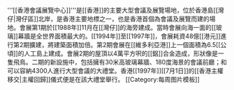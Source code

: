 '''[[香港會議展覽中心]]'''是[[香港]]的主要大型會議及展覽場地，位於香港島[[灣仔|灣仔區]]北岸，是香港主要地標之一，也是香港首個為會議及展覽而建的場地。會展第1期於[[1988年]]11月在[[灣仔]]的海旁建成。當時會展向海一面的[[玻璃]]幕牆是全世界面積最大的。[[1994年]]至[[1997年]]，會展耗資48億[[港元]]進行第2期擴建，將建築面積加倍。第2期會展在[[維多利亞港]]上一個面積為6.5[[公頃]]的人工島上建成。會展2期的屋頂以4萬平方呎的[[鋁]]合金造成，形狀像是一隻飛鳥。二期的新設施中，包括擁有30米高玻璃幕牆、180度海景的會議前廳；和可以容納4300人進行大型會議的大禮堂。香港[[1997年]][[7月1日]]的[[香港主權移交|主權回歸]]儀式便是在該大禮堂舉行。
<noinclude>[[Category:每周图片模板]]</noinclude>